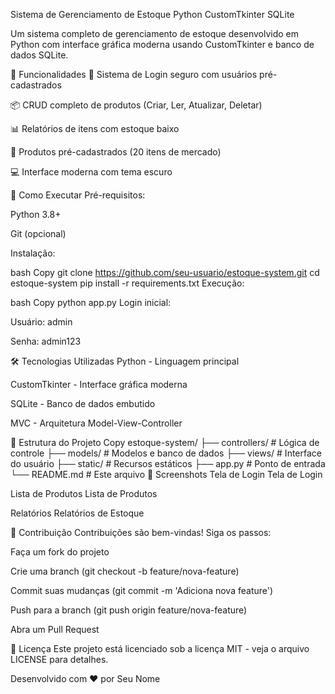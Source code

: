 Sistema de Gerenciamento de Estoque
Python
CustomTkinter
SQLite

Um sistema completo de gerenciamento de estoque desenvolvido em Python com interface gráfica moderna usando CustomTkinter e banco de dados SQLite.

📌 Funcionalidades
🔐 Sistema de Login seguro com usuários pré-cadastrados

📦 CRUD completo de produtos (Criar, Ler, Atualizar, Deletar)

📊 Relatórios de itens com estoque baixo

🛒 Produtos pré-cadastrados (20 itens de mercado)

💻 Interface moderna com tema escuro

🚀 Como Executar
Pré-requisitos:

Python 3.8+

Git (opcional)

Instalação:

bash
Copy
git clone https://github.com/seu-usuario/estoque-system.git
cd estoque-system
pip install -r requirements.txt
Execução:

bash
Copy
python app.py
Login inicial:

Usuário: admin

Senha: admin123

🛠️ Tecnologias Utilizadas
Python - Linguagem principal

CustomTkinter - Interface gráfica moderna

SQLite - Banco de dados embutido

MVC - Arquitetura Model-View-Controller

📂 Estrutura do Projeto
Copy
estoque-system/
├── controllers/       # Lógica de controle
├── models/            # Modelos e banco de dados
├── views/             # Interface do usuário
├── static/            # Recursos estáticos
├── app.py             # Ponto de entrada
└── README.md          # Este arquivo
📸 Screenshots
Tela de Login
Tela de Login

Lista de Produtos
Lista de Produtos

Relatórios
Relatórios de Estoque

🤝 Contribuição
Contribuições são bem-vindas! Siga os passos:

Faça um fork do projeto

Crie uma branch (git checkout -b feature/nova-feature)

Commit suas mudanças (git commit -m 'Adiciona nova feature')

Push para a branch (git push origin feature/nova-feature)

Abra um Pull Request

📄 Licença
Este projeto está licenciado sob a licença MIT - veja o arquivo LICENSE para detalhes.

Desenvolvido com ❤️ por Seu Nome

